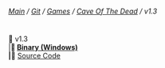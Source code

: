 ﻿###### [Main](https://pikakid98.github.io) / [Git](https://git-pikakid98.github.io) / [Games](https://git-pikakid98.github.io/games) / [Cave Of The Dead](https://git-pikakid98.github.io/games/cave-of-the-dead) / v1.3
<h1></h1>

📂 v1.3
\
|____📄 [Binary (Windows)](https://github.com/Git-Pikakid98/cave-of-the-dead/releases/download/v1.3/Cave.Of.The.Dead.v1.3.7z)
\
|____📄 [Source Code](https://github.com/Git-Pikakid98/cave-of-the-dead/archive/refs/tags/v1.3.zip)
